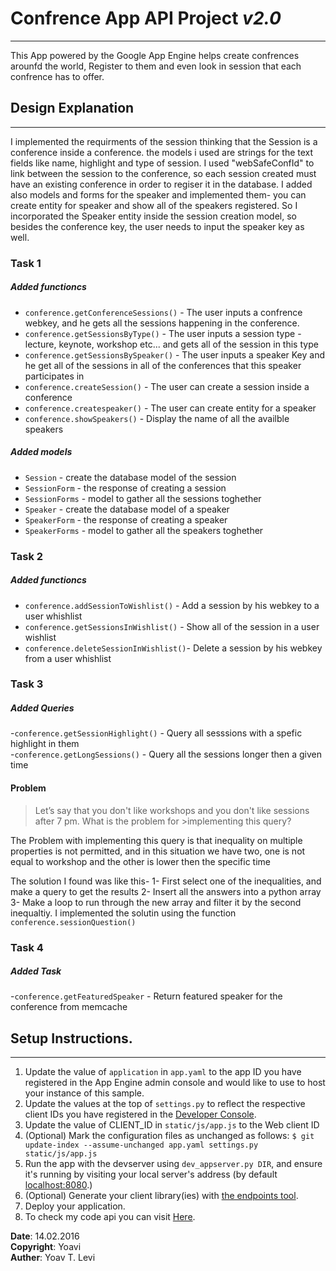 # Confrence App API Project *v2.0*
---------------------------

This App powered by the Google App Engine helps create confrences arounfd the world,
Register to them and even look in session that each confrence has to offer.

## Design Explanation
----------------------
I implemented the requirments of the session thinking that the Session is
a conference inside a conference.
the models i used are strings for the text fields like name, highlight and type of session.
I used "webSafeConfId" to link between the session to the conference, so each session
created must have an existing conference in order to regiser it in the database. 
I added also models and forms for the speaker and implemented them- you can create 
entity for speaker and show all of the speakers registered. 
So I incorporated the Speaker entity inside the session creation model, so besides
the conference key, the user needs to input the speaker key as well.

### Task 1
##### Added functioncs
- `conference.getConferenceSessions()` - The user inputs a confrence webkey, and he gets all the sessions happening in the conference. 
- `conference.getSessionsByType()` - The user inputs a session type -lecture, keynote, workshop etc... and gets all of the session in this type 
- `conference.getSessionsBySpeaker()` - The user inputs a speaker Key and he get all of the sessions in all of the conferences that this speaker participates in
- `conference.createSession()` - The user can create a session inside a conference
- `conference.createspeaker()` - The user can create entity for a speaker
- `conference.showSpeakers()` - Display the name of all the availble speakers 	

##### Added models 
- `Session` - create the database model of the session
- `SessionForm` - the response of creating a session
- `SessionForms` - model to gather all the sessions toghether
- `Speaker` - create the database model of a speaker
- `SpeakerForm` - the response of creating a speaker
- `SpeakerForms` - model to gather all the speakers toghether

### Task 2
##### Added functioncs
- `conference.addSessionToWishlist()` - Add a session by his webkey to a user whishlist    
- `conference.getSessionsInWishlist()` - Show all of the session in a user wishlist   
- `conference.deleteSessionInWishlist()`- Delete a session by his webkey from a user whishlist

### Task 3 
##### Added Queries 
-`conference.getSessionHighlight()` - Query all sesssions with a spefic highlight in them    
-`conference.getLongSessions()` - Query all the sessions longer then a given time

#### Problem 
>Let’s say that you don't like workshops and you don't like sessions after 7 pm. What is the problem for >implementing this query?   

The Problem with implementing this query is that inequality on multiple properties is not permitted, and in this situation we have two, one is not equal to workshop and the other is lower then the specific time

The solution I found was like this-
1- First select one of the inequalities, and make a query to get the results
2- Insert all the answers into a python array 
3- Make a loop to run through the new array and filter it by the second inequaltiy.
I implemented the solutin using the function `conference.sessionQuestion()`

### Task 4
##### Added Task
-`conference.getFeaturedSpeaker` - Return featured speaker for the conference from memcache

## Setup Instructions.
-----------------------
1. Update the value of `application` in `app.yaml` to the app ID you
   have registered in the App Engine admin console and would like to use to host
   your instance of this sample.
2. Update the values at the top of `settings.py` to
   reflect the respective client IDs you have registered in the
   [Developer Console](https://console.developers.google.com/).
3. Update the value of CLIENT_ID in `static/js/app.js` to the Web client ID
4. (Optional) Mark the configuration files as unchanged as follows:
   `$ git update-index --assume-unchanged app.yaml settings.py static/js/app.js`
5. Run the app with the devserver using `dev_appserver.py DIR`, and ensure it's running by visiting your local server's address (by default [localhost:8080](https://localhost:8080).)
6. (Optional) Generate your client library(ies) with [the endpoints tool](https://localhost:8080/_ah/api/explorer).
7. Deploy your application.
8. To check my code api you can visit [Here](https://apis-explorer.appspot.com/apis-explorer/?base=https://udacityp4-1190.appspot.com/_ah/api#p/conference/v2/).




**Date**:       14.02.2016     
**Copyright**:  Yoavi   
**Auther**:     Yoav T. Levi
